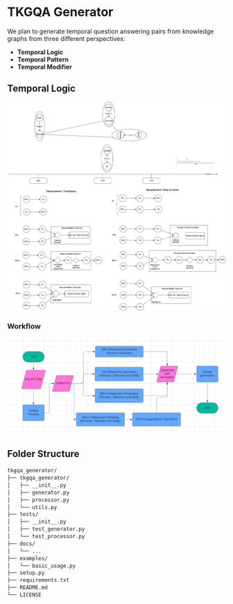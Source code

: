 # TKGQA Generator

We plan to generate temporal question answering pairs from knowledge graphs from three different perspectives:

- **Temporal Logic**
- **Temporal Pattern**
- **Temporal Modifier**

## Temporal Logic

![Temporal Logic](./docs/imgs/tc-logic.png)


### Workflow

![Workflow](./docs/imgs/experiment-design.png)

## Folder Structure

```bash
tkgqa_generator/
├── tkgqa_generator/
│   ├── __init__.py
│   ├── generator.py
│   ├── processor.py
│   └── utils.py
├── tests/
│   ├── __init__.py
│   ├── test_generator.py
│   └── test_processor.py
├── docs/
│   └── ...
├── examples/
│   └── basic_usage.py
├── setup.py
├── requirements.txt
├── README.md
└── LICENSE
```
